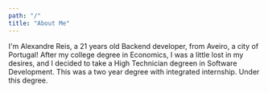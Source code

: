 ```yaml
---
path: "/"
title: "About Me"
---
```


I'm Alexandre Reis, a 21 years old <span>Backend</span> developer, from Aveiro, a city of Portugal!
After my college degree in Economics, I was a little lost in my desires, and I decided to take a High Technician degreen in <span>Software Development</span>. This was a two year degree with integrated internship.
Under this degree.